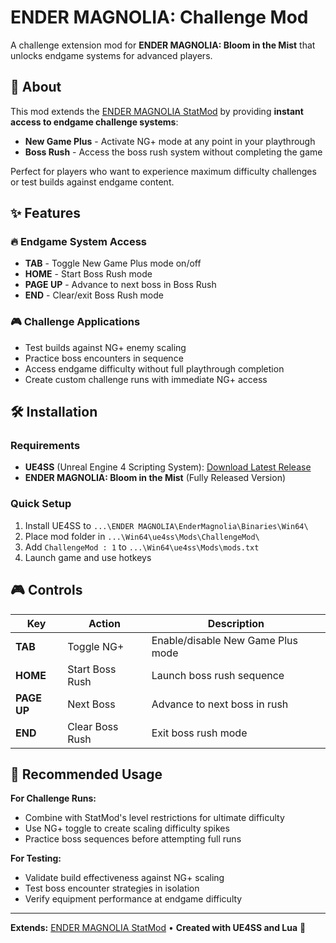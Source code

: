 # ENDER MAGNOLIA: Challenge Mod

A challenge extension mod for **ENDER MAGNOLIA: Bloom in the Mist** that unlocks endgame systems for advanced players.

## 🎯 About

This mod extends the [ENDER MAGNOLIA StatMod](https://github.com/mattdavida/EnderMagnoliaStatMod) by providing **instant access to endgame challenge systems**:

- **New Game Plus** - Activate NG+ mode at any point in your playthrough
- **Boss Rush** - Access the boss rush system without completing the game

Perfect for players who want to experience maximum difficulty challenges or test builds against endgame content.

## ✨ Features

### 🔥 Endgame System Access
- **TAB** - Toggle New Game Plus mode on/off
- **HOME** - Start Boss Rush mode
- **PAGE UP** - Advance to next boss in Boss Rush
- **END** - Clear/exit Boss Rush mode

### 🎮 Challenge Applications
- Test builds against NG+ enemy scaling
- Practice boss encounters in sequence
- Access endgame difficulty without full playthrough completion
- Create custom challenge runs with immediate NG+ access

## 🛠️ Installation

### Requirements
- **UE4SS** (Unreal Engine 4 Scripting System): [Download Latest Release](https://github.com/UE4SS-RE/RE-UE4SS/releases)
- **ENDER MAGNOLIA: Bloom in the Mist** (Fully Released Version)

### Quick Setup
1. Install UE4SS to `...\ENDER MAGNOLIA\EnderMagnolia\Binaries\Win64\`
2. Place mod folder in `...\Win64\ue4ss\Mods\ChallengeMod\`
3. Add `ChallengeMod : 1` to `...\Win64\ue4ss\Mods\mods.txt`
4. Launch game and use hotkeys

## 🎮 Controls

| Key | Action | Description |
|-----|--------|-------------|
| **TAB** | Toggle NG+ | Enable/disable New Game Plus mode |
| **HOME** | Start Boss Rush | Launch boss rush sequence |
| **PAGE UP** | Next Boss | Advance to next boss in rush |
| **END** | Clear Boss Rush | Exit boss rush mode |

## 🎯 Recommended Usage

**For Challenge Runs:**
- Combine with StatMod's level restrictions for ultimate difficulty
- Use NG+ toggle to create scaling difficulty spikes
- Practice boss sequences before attempting full runs

**For Testing:**
- Validate build effectiveness against NG+ scaling
- Test boss encounter strategies in isolation
- Verify equipment performance at endgame difficulty

---

**Extends:** [ENDER MAGNOLIA StatMod](https://github.com/mattdavida/EnderMagnoliaStatMod) • **Created with UE4SS and Lua** 🌸 